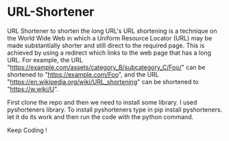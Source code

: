 # URL-Shortener
URL Shortener to shorten the long URL's
URL shortening is a technique on the World Wide Web in which a Uniform Resource Locator (URL) may be made substantially shorter and still direct to the required page. This is achieved by using a redirect which links to the web page that has a long URL. For example, the URL "https://example.com/assets/category_B/subcategory_C/Foo/" can be shortened to "https://example.com/Foo", and the URL "https://en.wikipedia.org/wiki/URL_shortening" can be shortened to "https://w.wiki/U".

First clone the repo and then we need to install some library.
I used pyshorteners library.
To install pyshorteners type in pip install pyshorteners. let it do its work and then run the code with the python command.

Keep Coding !
